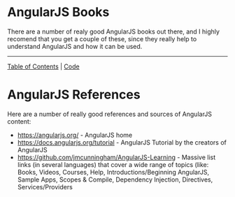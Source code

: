 # AngularJS Books

There are a number of realy good AngularJS books out there, and I highly recomend that you get a couple of these, 
since they really help to understand AngularJS and how it can be used.


- - - - 
[Table of Contents](../Table_of_contents.md) | [Code](../Code)


# AngularJS References

Here are a number of really good references and sources of AngularJS content:

* https://angularjs.org/ - AngularJS home
* https://docs.angularjs.org/tutorial - AngularJS Tutorial by the creators of AngularJS
* https://github.com/jmcunningham/AngularJS-Learning - Massive list links (in several languages) that cover a wide range of topics (like: Books, Videos, Courses, Help, Introductions/Beginning AngularJS, Sample Apps, Scopes & Compile, Dependency Injection, Directives, Services/Providers
